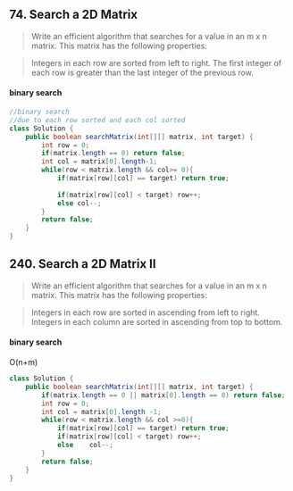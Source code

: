 ## 74. Search a 2D Matrix
> Write an efficient algorithm that searches for a value in an m x n matrix. This matrix has the following properties:

> Integers in each row are sorted from left to right.
> The first integer of each row is greater than the last integer of the previous row.

#### binary search

```java
//binary search
//due to each row sorted and each col sorted
class Solution {
    public boolean searchMatrix(int[][] matrix, int target) {
        int row = 0;
        if(matrix.length == 0) return false;
        int col = matrix[0].length-1;
        while(row < matrix.length && col>= 0){
            if(matrix[row][col] == target) return true;
            
            if(matrix[row][col] < target) row++;
            else col--;
        }
        return false;
    }
}
```

## 240. Search a 2D Matrix II
> Write an efficient algorithm that searches for a value in an m x n matrix. This matrix has the following properties:

> Integers in each row are sorted in ascending from left to right.
> Integers in each column are sorted in ascending from top to bottom.

#### binary search
O(n+m)
```java
class Solution {
    public boolean searchMatrix(int[][] matrix, int target) {
        if(matrix.length == 0 || matrix[0].length == 0) return false;
        int row = 0;
        int col = matrix[0].length -1;
        while(row < matrix.length && col >=0){
            if(matrix[row][col] == target) return true;
            if(matrix[row][col] < target) row++;
            else    col--;
        }
        return false;
    }
}
```
